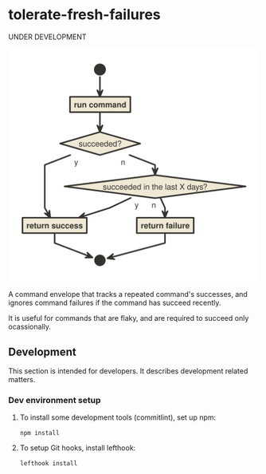 # tolerate-fresh-failures

UNDER DEVELOPMENT

![activity flow](./readme-assets/tolerate-fresh-failures-flow.svg)

A command envelope that tracks a repeated command's successes, and ignores
command failures if the command has succeed recently.

It is useful for commands that are flaky, and are required to succeed only
ocassionally.

## Development

This section is intended for developers. It describes development related matters.

### Dev environment setup

1. To install some development tools (commitlint), set up npm:

   ```shell
   npm install
   ```

2. To setup Git hooks, install lefthook:

   ```shell
   lefthook install
   ```
